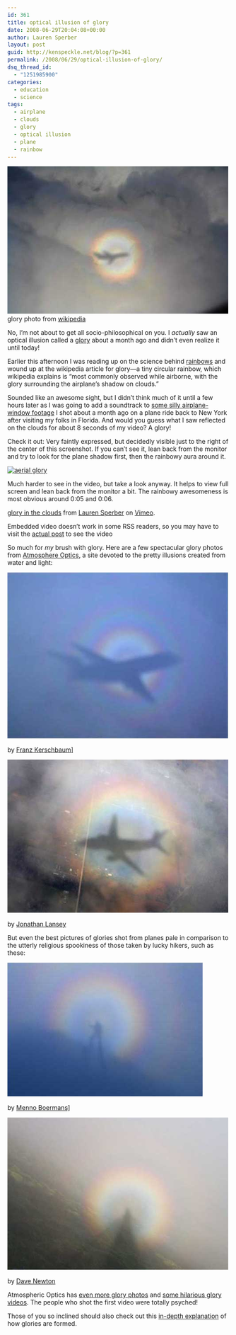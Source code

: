 ```yaml
---
id: 361
title: optical illusion of glory
date: 2008-06-29T20:04:08+00:00
author: Lauren Sperber
layout: post
guid: http://kenspeckle.net/blog/?p=361
permalink: /2008/06/29/optical-illusion-of-glory/
dsq_thread_id:
  - "1251985900"
categories:
  - education
  - science
tags:
  - airplane
  - clouds
  - glory
  - optical illusion
  - plane
  - rainbow
---
```

<div class="leftpic">
  <a href="http://en.wikipedia.org/wiki/Glory_(optical_phenomenon)"><img src="/images/2008/06/glory-wiki.jpg" alt="glory photo from wikipedia" /></a>
  <div class="caption">glory photo from <a href="http://en.wikipedia.org/wiki/Glory_(optical_phenomenon)">wikipedia</a></div>
</div>

<p>
  No, I&#8217;m not about to get all socio-philosophical on you. I <em>actually</em> saw an optical illusion called a <a href="http://en.wikipedia.org/wiki/Glory_(optical_phenomenon)">glory</a> about a month ago and didn&#8217;t even realize it until today!
</p>

Earlier this afternoon I was reading up on the science behind [rainbows](http://en.wikipedia.org/wiki/Rainbow) and wound up at the wikipedia article for glory&mdash;a tiny circular rainbow, which wikipedia explains is &#8220;most commonly observed while airborne, with the glory surrounding the airplane&#8217;s shadow on clouds.&#8221;

Sounded like an awesome sight, but I didn&#8217;t think much of it until a few hours later as I was going to add a soundtrack to [some silly airplane-window footage](http://vimeo.com/1254088) I shot about a month ago on a plane ride back to New York after visiting my folks in Florida. And would you guess what I saw reflected on the clouds for about 8 seconds of my video? A glory!

Check it out: Very faintly expressed, but decidedly visible just to the right of the center of this screenshot. If you can&#8217;t see it, lean back from the monitor and try to look for the plane shadow first, then the rainbowy aura around it.

<a data-flickr-embed="true"  href="https://www.flickr.com/photos/kenspeckle/2623196792/in/photolist-4ZNz1U" title="aerial glory"><img src="https://live.staticflickr.com/3245/2623196792_d84f9815f0.jpg" width="500" height="372" alt="aerial glory"></a><script async src="//embedr.flickr.com/assets/client-code.js" charset="utf-8"></script>

Much harder to see in the video, but take a look anyway. It helps to view full screen and lean back from the monitor a bit. The rainbowy awesomeness is most obvious around 0:05 and 0:06.

  
[glory in the clouds](http://www.vimeo.com/1254269?pg=embed&sec=1254269) from [Lauren Sperber](http://www.vimeo.com/kenspeckle?pg=embed&sec=1254269) on [Vimeo](http://vimeo.com?pg=embed&sec=1254269).

<p class="rss">
  Embedded video doesn&#8217;t work in some RSS readers, so you may have to visit the <a href="/blog/2008/06/29/optical-illusion-of-glory">actual post</a> to see the video
</p>

So much for _my_ brush with glory. Here are a few spectacular glory photos from [Atmosphere Optics](http://www.atoptics.co.uk/), a site devoted to the pretty illusions created from water and light:

[![glory photo by franz kerschbaum](/images/2008/06/franz-kerschbaum-glory.jpg)](http://www.atoptics.co.uk/droplets/gloim15.htm)
<div class="caption">by <a href="http://homepage.univie.ac.at/franz.kerschbaum/">Franz Kerschbaum]</a></div>

[![glory photo by jonathan lansey](/images/2008/06/jonathan-lansey-glory.jpg)](http://web.njit.edu/~jcl7/photos/short.html#planebow)
<div class="caption">by <a href="http://web.njit.edu/~jcl7/">Jonathan Lansey</a></div>

But even the best pictures of glories shot from planes pale in comparison to the utterly religious spookiness of those taken by lucky hikers, such as these:

[![glory photo by menno boermans](/images/2008/06/menno-boermans-glory.jpg)](http://www.atoptics.co.uk/droplets/gloim12.htm)
<div class="caption">by <a href="http://www.mennoboermans.nl/">Menno Boermans]</a></div>

[![glory photo by dave newton](/images/2008/06/dave-newton-glory.jpg)](http://www.atoptics.co.uk/droplets/gloim29.htm)
<div class="caption">by <a href="http://www.atoptics.co.uk/droplets/gloim29.htm">Dave Newton</a></div>

Atmospheric Optics has [even more glory photos](http://www.atoptics.co.uk/droplets/gloim1.htm) and [some hilarious glory videos](http://www.atoptics.co.uk/droplets/glovid.htm). The people who shot the first video were totally psyched!

Those of you so inclined should also check out this [in-depth explanation](http://www.philiplaven.com/p2c1a.html) of how glories are formed.
